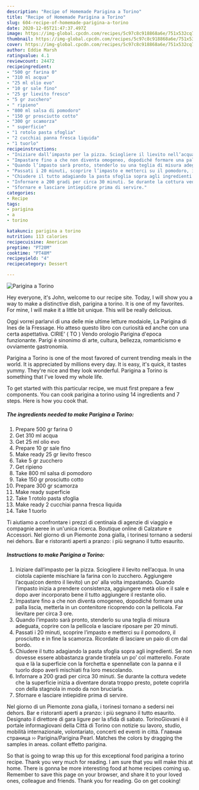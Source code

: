 ```yaml
---
description: "Recipe of Homemade Parigina a Torino"
title: "Recipe of Homemade Parigina a Torino"
slug: 604-recipe-of-homemade-parigina-a-torino
date: 2020-12-05T21:47:37.497Z
image: https://img-global.cpcdn.com/recipes/5c97c8c918868a6e/751x532cq70/parigina-a-torino-recipe-main-photo.jpg
thumbnail: https://img-global.cpcdn.com/recipes/5c97c8c918868a6e/751x532cq70/parigina-a-torino-recipe-main-photo.jpg
cover: https://img-global.cpcdn.com/recipes/5c97c8c918868a6e/751x532cq70/parigina-a-torino-recipe-main-photo.jpg
author: Eddie Marsh
ratingvalue: 4.1
reviewcount: 24472
recipeingredient:
- "500 gr farina 0"
- "310 ml acqua"
- "25 ml olio evo"
- "10 gr sale fino"
- "25 gr lievito fresco"
- "5 gr zucchero"
- " ripieno"
- "800 ml salsa di pomodoro"
- "150 gr prosciutto cotto"
- "300 gr scamorza"
- " superficie"
- "1 rotolo pasta sfoglia"
- "2 cucchiai panna fresca liquida"
- "1 tuorlo"
recipeinstructions:
- "Iniziare dall’impasto per la pizza. Sciogliere il lievito nell’acqua. In una ciotola capiente mischiare la farina con lo zucchero. Aggiungere l’acqua(con dentro il lievito) un po’ alla volta impastando. Quando l’impasto inizia a prendere consistenza, aggiungere metà olio e il sale e dopo aver incorporato bene il tutto aggiungere il restante olio."
- "Impastare fino a che non diventa omogeneo, dopodiché formare una palla liscia, metterla in un contenitore ricoprendo con la pellicola. Far lievitare per circa 3 ore."
- "Quando l’impasto sarà pronto, stenderlo su una teglia di misura adeguata, coprire con la pellicola e lasciare riposare per 20 minuti."
- "Passati i 20 minuti, scoprire l’impasto e metterci su il pomodoro, il prosciutto e in fine la scamorza. Ricordate di lasciare un paio di cm dal bordo."
- "Chiudere il tutto adagiando la pasta sfoglia sopra agli ingredienti. Se non dovesse essere abbastanza grande tiratela un po’ col matterello. Forate qua e là la superficie con la forchetta e spennellate con la panna e il tuorlo dopo averli mischiati fra loro mescolando."
- "Infornare a 200 gradi per circa 30 minuti. Se durante la cottura vedete che la superficie inizia a diventare dorata troppo presto, potete coprirla con della stagnola in modo da non bruciarla."
- "Sfornare e lasciare intiepidire prima di servire."
categories:
- Recipe
tags:
- parigina
- a
- torino

katakunci: parigina a torino 
nutrition: 113 calories
recipecuisine: American
preptime: "PT20M"
cooktime: "PT48M"
recipeyield: "4"
recipecategory: Dessert

---
```



![Parigina a Torino](https://img-global.cpcdn.com/recipes/5c97c8c918868a6e/751x532cq70/parigina-a-torino-recipe-main-photo.jpg)

Hey everyone, it's John, welcome to our recipe site. Today, I will show you a way to make a distinctive dish, parigina a torino. It is one of my favorites. For mine, I will make it a little bit unique. This will be really delicious.

Oggi vorrei parlarvi di una delle mie ultime letture modaiole, La Parigina di Ines de la Fressage. Ho atteso questo libro con curiosità ed anche con una certa aspettativa. CIRIE&#39; ( TO ) Vendo orologio Parigina d&#39;epoca funzionante. Parigi è sinonimo di arte, cultura, bellezza, romanticismo e ovviamente gastronomia.

Parigina a Torino is one of the most favored of current trending meals in the world. It is appreciated by millions every day. It is easy, it's quick, it tastes yummy. They're nice and they look wonderful. Parigina a Torino is something that I've loved my whole life.


To get started with this particular recipe, we must first prepare a few components. You can cook parigina a torino using 14 ingredients and 7 steps. Here is how you cook that.

<!--inarticleads1-->

##### The ingredients needed to make Parigina a Torino:

1. Prepare 500 gr farina 0
1. Get 310 ml acqua
1. Get 25 ml olio evo
1. Prepare 10 gr sale fino
1. Make ready 25 gr lievito fresco
1. Take 5 gr zucchero
1. Get  ripieno
1. Take 800 ml salsa di pomodoro
1. Take 150 gr prosciutto cotto
1. Prepare 300 gr scamorza
1. Make ready  superficie
1. Take 1 rotolo pasta sfoglia
1. Make ready 2 cucchiai panna fresca liquida
1. Take 1 tuorlo


Ti aiutiamo a confrontare i prezzi di centinaia di agenzie di viaggio e compagnie aeree in un&#39;unica ricerca. Boutique online di Calzature e Accessori. Nel giorno di un Piemonte zona gialla, i torinesi tornano a sedersi nei dehors. Bar e ristoranti aperti a pranzo: i più segnano il tutto esaurito. 

<!--inarticleads2-->

##### Instructions to make Parigina a Torino:

1. Iniziare dall’impasto per la pizza. Sciogliere il lievito nell’acqua. In una ciotola capiente mischiare la farina con lo zucchero. Aggiungere l’acqua(con dentro il lievito) un po’ alla volta impastando. Quando l’impasto inizia a prendere consistenza, aggiungere metà olio e il sale e dopo aver incorporato bene il tutto aggiungere il restante olio.
1. Impastare fino a che non diventa omogeneo, dopodiché formare una palla liscia, metterla in un contenitore ricoprendo con la pellicola. Far lievitare per circa 3 ore.
1. Quando l’impasto sarà pronto, stenderlo su una teglia di misura adeguata, coprire con la pellicola e lasciare riposare per 20 minuti.
1. Passati i 20 minuti, scoprire l’impasto e metterci su il pomodoro, il prosciutto e in fine la scamorza. Ricordate di lasciare un paio di cm dal bordo.
1. Chiudere il tutto adagiando la pasta sfoglia sopra agli ingredienti. Se non dovesse essere abbastanza grande tiratela un po’ col matterello. Forate qua e là la superficie con la forchetta e spennellate con la panna e il tuorlo dopo averli mischiati fra loro mescolando.
1. Infornare a 200 gradi per circa 30 minuti. Se durante la cottura vedete che la superficie inizia a diventare dorata troppo presto, potete coprirla con della stagnola in modo da non bruciarla.
1. Sfornare e lasciare intiepidire prima di servire.


Nel giorno di un Piemonte zona gialla, i torinesi tornano a sedersi nei dehors. Bar e ristoranti aperti a pranzo: i più segnano il tutto esaurito. Designato il direttore di gara ligure per la sfida di sabato. TorinoGiovani è il portale informagiovani della Città di Torino con notizie su lavoro, studio, mobilità internazionale, volontariato, concerti ed eventi in città. Главная страница ›› Parigina/Parigina Pearl. Matches the colors by dragging the samples in areas. collant effetto parigina. 

So that is going to wrap this up for this exceptional food parigina a torino recipe. Thank you very much for reading. I am sure that you will make this at home. There is gonna be more interesting food at home recipes coming up. Remember to save this page on your browser, and share it to your loved ones, colleague and friends. Thank you for reading. Go on get cooking!
